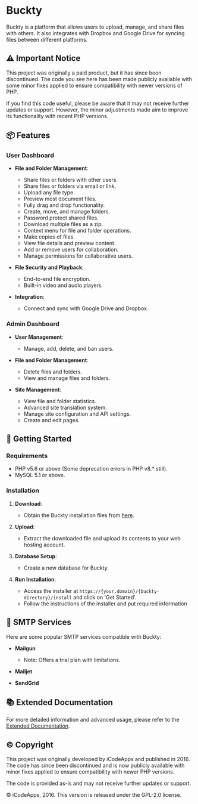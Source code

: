 # Buckty

Buckty is a platform that allows users to upload, manage, and share files with others. It also integrates with Dropbox and Google Drive for syncing files between different platforms.

## ⚠️ Important Notice

This project was originally a paid product, but it has since been discontinued. The code you see here has been made publicly available with some minor fixes applied to ensure compatibility with newer versions of PHP.

If you find this code useful, please be aware that it may not receive further updates or support. However, the minor adjustments made aim to improve its functionality with recent PHP versions.

## 📦 Features

### User Dashboard
- **File and Folder Management**:
  - Share files or folders with other users.
  - Share files or folders via email or link.
  - Upload any file type.
  - Preview most document files.
  - Fully drag and drop functionality.
  - Create, move, and manage folders.
  - Password protect shared files.
  - Download multiple files as a zip.
  - Context menu for file and folder operations.
  - Make copies of files.
  - View file details and preview content.
  - Add or remove users for collaboration.
  - Manage permissions for collaborative users.
  
- **File Security and Playback**:
  - End-to-end file encryption.
  - Built-in video and audio players.

- **Integration**:
  - Connect and sync with Google Drive and Dropbox.

### Admin Dashboard
- **User Management**:
  - Manage, add, delete, and ban users.
  
- **File and Folder Management**:
  - Delete files and folders.
  - View and manage files and folders.

- **Site Management**:
  - View file and folder statistics.
  - Advanced site translation system.
  - Manage site configuration and API settings.
  - Create and edit pages.

## 🚀 Getting Started

### Requirements
- PHP v5.6 or above (Some deprecation errors in PHP v8.* still).
- MySQL 5.1 or above.

### Installation
1. **Download**:
   - Obtain the Buckty installation files from [here](https://github.com/santydesignscr/Buckty/releases).

2. **Upload**:
   - Extract the downloaded file and upload its contents to your web hosting account.

3. **Database Setup**:
   - Create a new database for Buckty.

4. **Run Installation**:
   - Access the installer at `https://{your.domain}/{buckty-directory}/install` and click on 'Get Started'.
   - Follow the instructions of the installer and put required information

## 📧 SMTP Services

Here are some popular SMTP services compatible with Buckty:

- **Mailgun**
  - Note: Offers a trial plan with limitations.

- **Mailjet**

- **SendGrid**

## 📚 Extended Documentation

For more detailed information and advanced usage, please refer to the [Extended Documentation](https://html-preview.github.io/?url=https://github.com/santydesignscr/Buckty/blob/main/documentation/index.html).

## ©️ Copyright

This project was originally developed by iCodeApps and published in 2016. The code has since been discontinued and is now publicly available with minor fixes applied to ensure compatibility with newer PHP versions. 

The code is provided as-is and may not receive further updates or support.

©️ iCodeApps, 2016. This version is released under the GPL-2.0 license.
